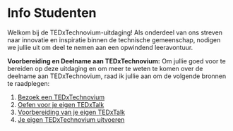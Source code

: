 # Info Studenten

Welkom bij de TEDxTechnovium-uitdaging! Als onderdeel van ons streven naar innovatie en inspiratie binnen de technische gemeenschap, nodigen we jullie uit om deel te nemen aan een opwindend leeravontuur.

**Voorbereiding en Deelname aan TEDxTechnovium:** Om jullie goed voor te bereiden op deze uitdaging en om meer te weten te komen over de deelname aan TEDxTechnovium, raad ik jullie aan om de volgende bronnen te raadplegen:

1. [Bezoek een TEDxTechnovium](bezoek-een-tedxtechnovium.md)
2. [Oefen voor je eigen TEDxTalk](oefen-voor-je-eigen-tedxtechnovium.md)
3. [Voorbereiding van je eigen TEDxTalk](voorbereiding-van-je-eigen-tedxtechnovium.md)
4. [Je eigen TEDxTechnovium uitvoeren](je-eigen-tedxtechnovium-uitvoeren.md)
